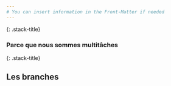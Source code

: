 ```yaml
---
# You can insert information in the Front-Matter if needed
---
```

{: .stack-title}
### Parce que nous sommes multitâches <!-- .element: class="stack-title" -->

{: .stack-title}
## Les branches <!-- .element: class="stack-title" -->
